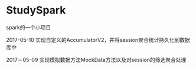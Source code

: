 # StudySpark
spark的一个小项目

2017-05-10 实现自定义的AccumulatorV2，并将session聚合统计持久化到数据库中

2017－05-09 实现模拟数据方法MockData方法以及对session的筛选聚合处理

